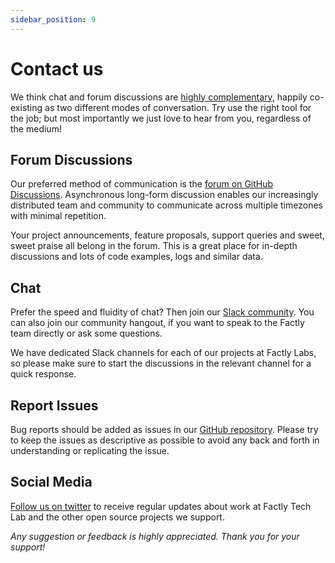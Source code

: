 ```yaml
---
sidebar_position: 9
---
```


# Contact us

We think chat and forum discussions are [highly complementary](https://blog.discourse.org/2018/04/effectively-using-discourse-together-with-group-chat/), happily co-existing as two different modes of conversation. Try use the right tool for the job; but most importantly we just love to hear from you, regardless of the medium!

## Forum Discussions

Our preferred method of communication is the [forum on GitHub Discussions](https://github.com/factly/vidcheck/discussions). Asynchronous long-form discussion enables our increasingly distributed team and community to communicate across multiple timezones with minimal repetition.

Your project announcements, feature proposals, support queries and sweet, sweet praise all belong in the forum. This is a great place for in-depth discussions and lots of code examples, logs and similar data.

## Chat

Prefer the speed and fluidity of chat? Then join our [Slack community](https://slack.factly.org/). You can also join our community hangout, if you want to speak to the Factly team directly or ask some questions. 

We have dedicated Slack channels for each of our projects at Factly Labs, so please make sure to start the discussions in the relevant channel for a quick response.

## Report Issues

Bug reports should be added as issues in our [GitHub repository](https://github.com/factly/vidcheck/issues). Please try to keep the issues as descriptive as possible to avoid any back and forth in understanding or replicating the issue.

## Social Media
[Follow us on twitter](https://twitter.com/factlytech) to receive regular updates about work at Factly Tech Lab and the other open source projects we support.

_Any suggestion or feedback is highly appreciated. Thank you for your support!_